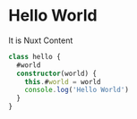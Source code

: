 # Hello World

It is Nuxt Content

```ts
class hello {
  #world
  constructor(world) {
    this.#world = world
    console.log('Hello World')
  }
}
```
